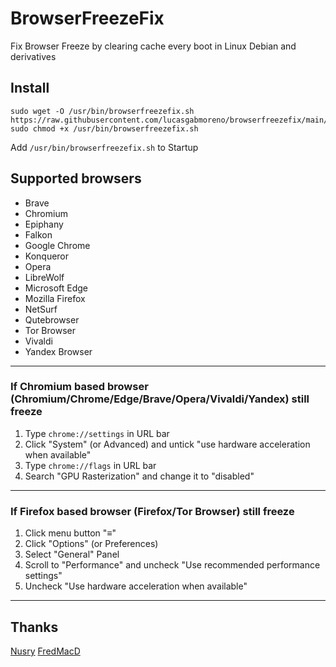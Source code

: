 # BrowserFreezeFix
Fix Browser Freeze by clearing cache every boot in Linux Debian and derivatives

## Install
```
sudo wget -O /usr/bin/browserfreezefix.sh https://raw.githubusercontent.com/lucasgabmoreno/browserfreezefix/main/browserfreezefix.sh
sudo chmod +x /usr/bin/browserfreezefix.sh
```
Add `/usr/bin/browserfreezefix.sh` to Startup

## Supported browsers
* Brave
* Chromium
* Epiphany
* Falkon 
* Google Chrome
* Konqueror
* Opera
* LibreWolf
* Microsoft Edge
* Mozilla Firefox
* NetSurf
* Qutebrowser
* Tor Browser
* Vivaldi
* Yandex Browser

---

### If Chromium based browser (Chromium/Chrome/Edge/Brave/Opera/Vivaldi/Yandex) still freeze
1. Type `chrome://settings` in URL bar
2. Click "System" (or Advanced) and untick "use hardware acceleration when available"
4. Type `chrome://flags` in URL bar
5. Search "GPU Rasterization" and change it to "disabled"

---

### If Firefox based browser (Firefox/Tor Browser) still freeze
1. Click menu button "≡"
2. Click "Options" (or Preferences)
3. Select "General" Panel
4. Scroll to "Performance" and uncheck "Use recommended performance settings"
5. Uncheck "Use hardware acceleration when available"

---

## Thanks
[Nusry](https://askubuntu.com/questions/765974/chrome-freeze-very-frequently-with-ubuntu-16-04)
[FredMacD](https://support.mozilla.org/en-US/questions/1199131#answer-1065246)
